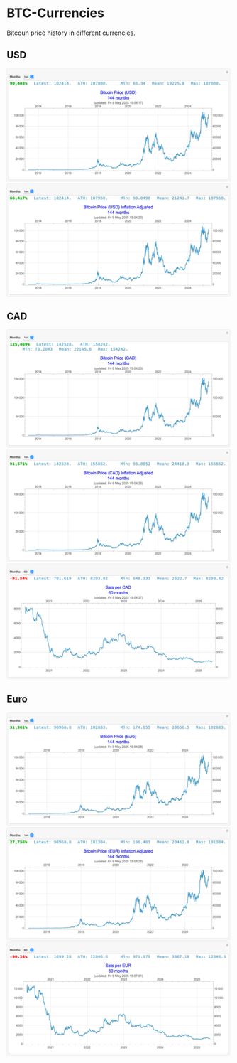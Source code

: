 # BTC-Currencies

Bitcoun price history in different currencies.

## USD
![](Bitcoin-Price-USD.jpg)
![](Bitcoin-Price-USD-Inflation-Adjusted.jpg)


## CAD
![](Bitcoin-Price-CAD.jpg)
![](Bitcoin-Price-CAD-Inflation-Adjusted.jpg)
![](Sats-per-CAD.jpg)

## Euro
![](Bitcoin-Price-Euro.jpg)
![](Bitcoin-Price-EUR-Inflation-Adjusted.jpg)
![](Sats-per-EUR.jpg)
